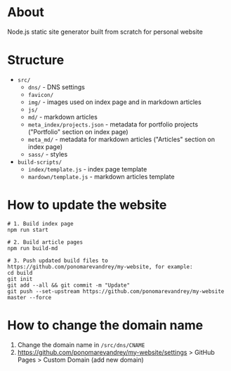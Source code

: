 # About
Node.js static site generator built from scratch for personal website

# Structure

* `src/`
  * `dns/` - DNS settings
  * `favicon/`
  * `img/` - images used on index page and in markdown articles
  * `js/`
  * `md/` - markdown articles
  * `meta_index/projects.json` - metadata for portfolio projects ("Portfolio" section on index page)
  * `meta_md/` - metadata for markdown articles ("Articles" section on index page)
  * `sass/` - styles
* `build-scripts/`
  * `index/template.js` - index page template
  * `mardown/template.js` - markdown articles template

# How to update the website

```shell
# 1. Build index page 
npm run start

# 2. Build article pages 
npm run build-md

# 3. Push updated build files to https://github.com/ponomarevandrey/my-website, for example:
cd build
git init
git add --all && git commit -m "Update"
git push --set-upstream https://github.com/ponomarevandrey/my-website master --force
```

# How to change the domain name
1. Change the domain name in `/src/dns/CNAME` 
2. https://github.com/ponomarevandrey/my-website/settings > GitHub Pages > Custom Domain (add new domain)
